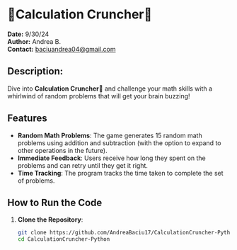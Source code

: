# 🎉Calculation Cruncher🎉

**Date:** 9/30/24  
**Author:** Andrea B.  
**Contact:** baciuandrea04@gmail.com 

## Description:
Dive into **Calculation Cruncher**🎉 and challenge your math skills with a whirlwind of random problems that will get your brain buzzing!

## Features

- **Random Math Problems**: The game generates 15 random math problems using addition and subtraction (with the option to expand to other operations in the future).
- **Immediate Feedback**: Users receive how long they spent on the problems and can retry until they get it right.
- **Time Tracking**: The program tracks the time taken to complete the set of problems.

## How to Run the Code

1. **Clone the Repository**:
   ```bash
   git clone https://github.com/AndreaBaciu17/CalculationCruncher-Python.git
   cd CalculationCruncher-Python
